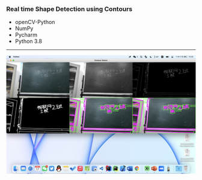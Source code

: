 ### Real time Shape Detection using Contours
* openCV-Python
* NumPy
* Pycharm
* Python 3.8

********
![result](https://github.com/OrangeFlavoredDerek/ContoursDetection/blob/master/result.jpg)